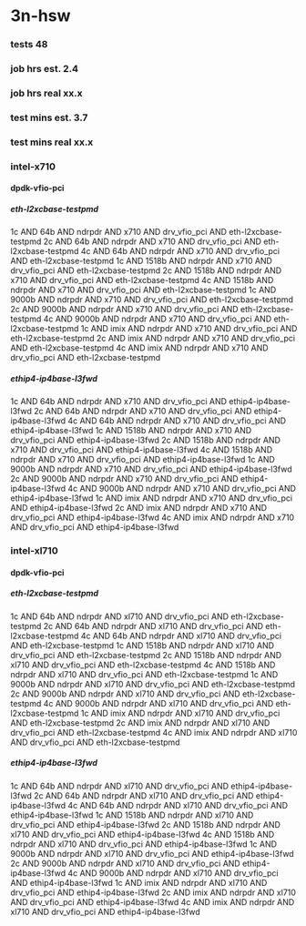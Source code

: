 # 3n-hsw
### tests 48
### job hrs est. 2.4
### job hrs real xx.x
### test mins est. 3.7
### test mins real xx.x
### intel-x710
#### dpdk-vfio-pci
##### eth-l2xcbase-testpmd
1c AND 64b AND ndrpdr AND x710 AND drv_vfio_pci AND eth-l2xcbase-testpmd
2c AND 64b AND ndrpdr AND x710 AND drv_vfio_pci AND eth-l2xcbase-testpmd
4c AND 64b AND ndrpdr AND x710 AND drv_vfio_pci AND eth-l2xcbase-testpmd
1c AND 1518b AND ndrpdr AND x710 AND drv_vfio_pci AND eth-l2xcbase-testpmd
2c AND 1518b AND ndrpdr AND x710 AND drv_vfio_pci AND eth-l2xcbase-testpmd
4c AND 1518b AND ndrpdr AND x710 AND drv_vfio_pci AND eth-l2xcbase-testpmd
1c AND 9000b AND ndrpdr AND x710 AND drv_vfio_pci AND eth-l2xcbase-testpmd
2c AND 9000b AND ndrpdr AND x710 AND drv_vfio_pci AND eth-l2xcbase-testpmd
4c AND 9000b AND ndrpdr AND x710 AND drv_vfio_pci AND eth-l2xcbase-testpmd
1c AND imix AND ndrpdr AND x710 AND drv_vfio_pci AND eth-l2xcbase-testpmd
2c AND imix AND ndrpdr AND x710 AND drv_vfio_pci AND eth-l2xcbase-testpmd
4c AND imix AND ndrpdr AND x710 AND drv_vfio_pci AND eth-l2xcbase-testpmd
##### ethip4-ip4base-l3fwd
1c AND 64b AND ndrpdr AND x710 AND drv_vfio_pci AND ethip4-ip4base-l3fwd
2c AND 64b AND ndrpdr AND x710 AND drv_vfio_pci AND ethip4-ip4base-l3fwd
4c AND 64b AND ndrpdr AND x710 AND drv_vfio_pci AND ethip4-ip4base-l3fwd
1c AND 1518b AND ndrpdr AND x710 AND drv_vfio_pci AND ethip4-ip4base-l3fwd
2c AND 1518b AND ndrpdr AND x710 AND drv_vfio_pci AND ethip4-ip4base-l3fwd
4c AND 1518b AND ndrpdr AND x710 AND drv_vfio_pci AND ethip4-ip4base-l3fwd
1c AND 9000b AND ndrpdr AND x710 AND drv_vfio_pci AND ethip4-ip4base-l3fwd
2c AND 9000b AND ndrpdr AND x710 AND drv_vfio_pci AND ethip4-ip4base-l3fwd
4c AND 9000b AND ndrpdr AND x710 AND drv_vfio_pci AND ethip4-ip4base-l3fwd
1c AND imix AND ndrpdr AND x710 AND drv_vfio_pci AND ethip4-ip4base-l3fwd
2c AND imix AND ndrpdr AND x710 AND drv_vfio_pci AND ethip4-ip4base-l3fwd
4c AND imix AND ndrpdr AND x710 AND drv_vfio_pci AND ethip4-ip4base-l3fwd
### intel-xl710
#### dpdk-vfio-pci
##### eth-l2xcbase-testpmd
1c AND 64b AND ndrpdr AND xl710 AND drv_vfio_pci AND eth-l2xcbase-testpmd
2c AND 64b AND ndrpdr AND xl710 AND drv_vfio_pci AND eth-l2xcbase-testpmd
4c AND 64b AND ndrpdr AND xl710 AND drv_vfio_pci AND eth-l2xcbase-testpmd
1c AND 1518b AND ndrpdr AND xl710 AND drv_vfio_pci AND eth-l2xcbase-testpmd
2c AND 1518b AND ndrpdr AND xl710 AND drv_vfio_pci AND eth-l2xcbase-testpmd
4c AND 1518b AND ndrpdr AND xl710 AND drv_vfio_pci AND eth-l2xcbase-testpmd
1c AND 9000b AND ndrpdr AND xl710 AND drv_vfio_pci AND eth-l2xcbase-testpmd
2c AND 9000b AND ndrpdr AND xl710 AND drv_vfio_pci AND eth-l2xcbase-testpmd
4c AND 9000b AND ndrpdr AND xl710 AND drv_vfio_pci AND eth-l2xcbase-testpmd
1c AND imix AND ndrpdr AND xl710 AND drv_vfio_pci AND eth-l2xcbase-testpmd
2c AND imix AND ndrpdr AND xl710 AND drv_vfio_pci AND eth-l2xcbase-testpmd
4c AND imix AND ndrpdr AND xl710 AND drv_vfio_pci AND eth-l2xcbase-testpmd
##### ethip4-ip4base-l3fwd
1c AND 64b AND ndrpdr AND xl710 AND drv_vfio_pci AND ethip4-ip4base-l3fwd
2c AND 64b AND ndrpdr AND xl710 AND drv_vfio_pci AND ethip4-ip4base-l3fwd
4c AND 64b AND ndrpdr AND xl710 AND drv_vfio_pci AND ethip4-ip4base-l3fwd
1c AND 1518b AND ndrpdr AND xl710 AND drv_vfio_pci AND ethip4-ip4base-l3fwd
2c AND 1518b AND ndrpdr AND xl710 AND drv_vfio_pci AND ethip4-ip4base-l3fwd
4c AND 1518b AND ndrpdr AND xl710 AND drv_vfio_pci AND ethip4-ip4base-l3fwd
1c AND 9000b AND ndrpdr AND xl710 AND drv_vfio_pci AND ethip4-ip4base-l3fwd
2c AND 9000b AND ndrpdr AND xl710 AND drv_vfio_pci AND ethip4-ip4base-l3fwd
4c AND 9000b AND ndrpdr AND xl710 AND drv_vfio_pci AND ethip4-ip4base-l3fwd
1c AND imix AND ndrpdr AND xl710 AND drv_vfio_pci AND ethip4-ip4base-l3fwd
2c AND imix AND ndrpdr AND xl710 AND drv_vfio_pci AND ethip4-ip4base-l3fwd
4c AND imix AND ndrpdr AND xl710 AND drv_vfio_pci AND ethip4-ip4base-l3fwd
